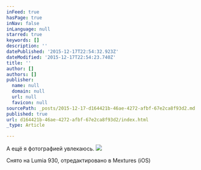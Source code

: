 ```yaml
---
inFeed: true
hasPage: true
inNav: false
inLanguage: null
starred: true
keywords: []
description: ''
datePublished: '2015-12-17T22:54:32.923Z'
dateModified: '2015-12-17T22:54:23.740Z'
title: ''
author: []
authors: []
publisher:
  name: null
  domain: null
  url: null
  favicon: null
sourcePath: _posts/2015-12-17-d164421b-46ae-4272-afbf-67e2ca8f93d2.md
published: true
url: d164421b-46ae-4272-afbf-67e2ca8f93d2/index.html
_type: Article

---
```

А ещё я фотографией увлекаюсь.
![](https://the-grid-user-content.s3-us-west-2.amazonaws.com/399f8e4d-4970-4149-b637-ddcb2d907943.jpg)

Снято на Lumia 930, отредактировано в Mextures (iOS)